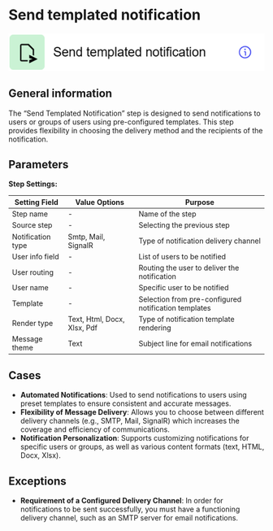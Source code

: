 # Send templated notification

![](../../assets/images/app-development/send-templated-notification.png)

## General information
The “Send Templated Notification” step is designed to send notifications to users or groups of users using pre-configured templates. This step provides flexibility in choosing the delivery method and the recipients of the notification.

## Parameters
**Step Settings:**

| Setting Field  | Value Options   | Purpose |
|-----------------|---------------------|------------|
| Step name       | -                   | Name of the step |
| Source step     | -                   | Selecting the previous step | 
| Notification type | Smtp, Mail, SignalR| Type of notification delivery channel |
| User info field | - | List of users to be notified |
| User routing    | - | Routing the user to deliver the notification |
| User name       | - | Specific user to be notified |
| Template        | - | Selection from pre-configured notification templates |
| Render type     | Text, Html, Docx, Xlsx, Pdf | Type of notification template rendering  |
| Message theme   | Text                 | Subject line for email notifications |

## Cases
- **Automated Notifications**: Used to send notifications to users using preset templates to ensure consistent and accurate messages.
- **Flexibility of Message Delivery**: Allows you to choose between different delivery channels (e.g., SMTP, Mail, SignalR) which increases the coverage and efficiency of communications.
- **Notification Personalization**: Supports customizing notifications for specific users or groups, as well as various content formats (text, HTML, Docx, Xlsx).

## Exceptions
- **Requirement of a Configured Delivery Channel**: In order for notifications to be sent successfully, you must have a functioning delivery channel, such as an SMTP server for email notifications.
